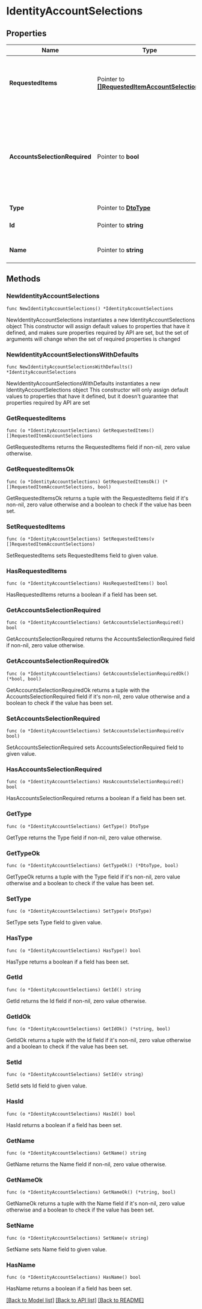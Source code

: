 # IdentityAccountSelections

## Properties

Name | Type | Description | Notes
------------ | ------------- | ------------- | -------------
**RequestedItems** | Pointer to [**[]RequestedItemAccountSelections**](RequestedItemAccountSelections.md) | Available account selections for the identity, per requested item | [optional] 
**AccountsSelectionRequired** | Pointer to **bool** | A boolean indicating whether any account selections will be required for the user to raise an access request | [optional] [default to false]
**Type** | Pointer to [**DtoType**](DtoType.md) |  | [optional] 
**Id** | Pointer to **string** | The identity id for the user | [optional] 
**Name** | Pointer to **string** | The name of the identity | [optional] 

## Methods

### NewIdentityAccountSelections

`func NewIdentityAccountSelections() *IdentityAccountSelections`

NewIdentityAccountSelections instantiates a new IdentityAccountSelections object
This constructor will assign default values to properties that have it defined,
and makes sure properties required by API are set, but the set of arguments
will change when the set of required properties is changed

### NewIdentityAccountSelectionsWithDefaults

`func NewIdentityAccountSelectionsWithDefaults() *IdentityAccountSelections`

NewIdentityAccountSelectionsWithDefaults instantiates a new IdentityAccountSelections object
This constructor will only assign default values to properties that have it defined,
but it doesn't guarantee that properties required by API are set

### GetRequestedItems

`func (o *IdentityAccountSelections) GetRequestedItems() []RequestedItemAccountSelections`

GetRequestedItems returns the RequestedItems field if non-nil, zero value otherwise.

### GetRequestedItemsOk

`func (o *IdentityAccountSelections) GetRequestedItemsOk() (*[]RequestedItemAccountSelections, bool)`

GetRequestedItemsOk returns a tuple with the RequestedItems field if it's non-nil, zero value otherwise
and a boolean to check if the value has been set.

### SetRequestedItems

`func (o *IdentityAccountSelections) SetRequestedItems(v []RequestedItemAccountSelections)`

SetRequestedItems sets RequestedItems field to given value.

### HasRequestedItems

`func (o *IdentityAccountSelections) HasRequestedItems() bool`

HasRequestedItems returns a boolean if a field has been set.

### GetAccountsSelectionRequired

`func (o *IdentityAccountSelections) GetAccountsSelectionRequired() bool`

GetAccountsSelectionRequired returns the AccountsSelectionRequired field if non-nil, zero value otherwise.

### GetAccountsSelectionRequiredOk

`func (o *IdentityAccountSelections) GetAccountsSelectionRequiredOk() (*bool, bool)`

GetAccountsSelectionRequiredOk returns a tuple with the AccountsSelectionRequired field if it's non-nil, zero value otherwise
and a boolean to check if the value has been set.

### SetAccountsSelectionRequired

`func (o *IdentityAccountSelections) SetAccountsSelectionRequired(v bool)`

SetAccountsSelectionRequired sets AccountsSelectionRequired field to given value.

### HasAccountsSelectionRequired

`func (o *IdentityAccountSelections) HasAccountsSelectionRequired() bool`

HasAccountsSelectionRequired returns a boolean if a field has been set.

### GetType

`func (o *IdentityAccountSelections) GetType() DtoType`

GetType returns the Type field if non-nil, zero value otherwise.

### GetTypeOk

`func (o *IdentityAccountSelections) GetTypeOk() (*DtoType, bool)`

GetTypeOk returns a tuple with the Type field if it's non-nil, zero value otherwise
and a boolean to check if the value has been set.

### SetType

`func (o *IdentityAccountSelections) SetType(v DtoType)`

SetType sets Type field to given value.

### HasType

`func (o *IdentityAccountSelections) HasType() bool`

HasType returns a boolean if a field has been set.

### GetId

`func (o *IdentityAccountSelections) GetId() string`

GetId returns the Id field if non-nil, zero value otherwise.

### GetIdOk

`func (o *IdentityAccountSelections) GetIdOk() (*string, bool)`

GetIdOk returns a tuple with the Id field if it's non-nil, zero value otherwise
and a boolean to check if the value has been set.

### SetId

`func (o *IdentityAccountSelections) SetId(v string)`

SetId sets Id field to given value.

### HasId

`func (o *IdentityAccountSelections) HasId() bool`

HasId returns a boolean if a field has been set.

### GetName

`func (o *IdentityAccountSelections) GetName() string`

GetName returns the Name field if non-nil, zero value otherwise.

### GetNameOk

`func (o *IdentityAccountSelections) GetNameOk() (*string, bool)`

GetNameOk returns a tuple with the Name field if it's non-nil, zero value otherwise
and a boolean to check if the value has been set.

### SetName

`func (o *IdentityAccountSelections) SetName(v string)`

SetName sets Name field to given value.

### HasName

`func (o *IdentityAccountSelections) HasName() bool`

HasName returns a boolean if a field has been set.


[[Back to Model list]](../README.md#documentation-for-models) [[Back to API list]](../README.md#documentation-for-api-endpoints) [[Back to README]](../README.md)


